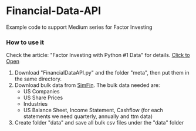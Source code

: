 # Financial-Data-API
Example code to support Medium series for Factor Investing

### How to use it ###
Check the article: "Factor Investing with Python #1 Data" for details. [Click to Open](https://medium.com/analytics-vidhya/factor-investing-with-python-1-data-8057493c09a7)

1. Download "FinancialDataAPI.py" and the folder "meta", then put them in the same directory.
2. Download bulk data from [SimFin](https://simfin.com/data/bulk). The bulk data needed are:
    - US Companies
    - US Share Prices
    - Industries
    - US Balance Sheet, Income Statement, Cashflow (for each statements we need quarterly, annually and ttm data)
3. Create folder "data" and save all bulk csv files under the "data" folder
